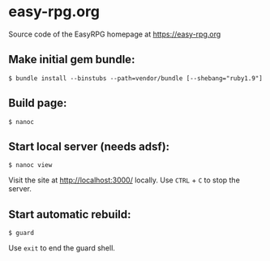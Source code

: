 # easy-rpg.org

Source code of the EasyRPG homepage at https://easy-rpg.org

## Make initial gem bundle:

    $ bundle install --binstubs --path=vendor/bundle [--shebang="ruby1.9"]

## Build page:

    $ nanoc

## Start local server (needs adsf):

    $ nanoc view

Visit the site at [http://localhost:3000/](http://localhost:3000/) locally. Use
`CTRL` + `C` to stop the server.

## Start automatic rebuild:

    $ guard

Use `exit` to end the guard shell.
